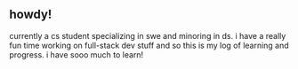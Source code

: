 ## howdy!

currently a cs student specializing in swe and minoring in ds. i have a really fun time working on full-stack dev stuff and so this is my log of learning and progress. i have sooo much to learn!


<!--
**grgelsec/grgelsec** is a ✨ _special_ ✨ repository because its `README.md` (this file) appears on your GitHub profile.

Here are some ideas to get you started:

- 🔭 I’m currently working on ...
- 🌱 I’m currently learning ...
- 👯 I’m looking to collaborate on ...
- 🤔 I’m looking for help with ...
- 💬 Ask me about ...
- 📫 How to reach me: ...
- 😄 Pronouns: ...
- ⚡ Fun fact: ...
-->
